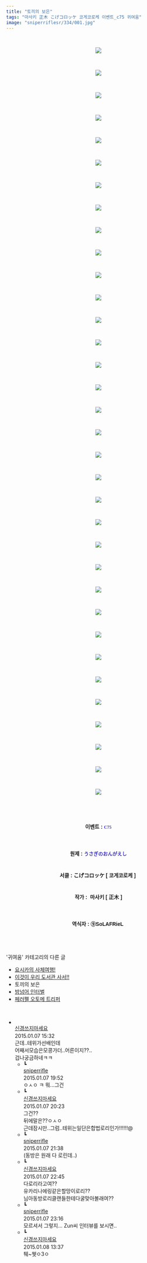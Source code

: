 ```yaml
---
title: "토끼의 보은"
tags: "마사키 正木 こげコロッケ 코게코로케 이벤트_c75 귀여움"
image: "sniperriflesr/334/001.jpg"
---
```

<div class="article">
<p style="TEXT-ALIGN: center"> </p>
<p style="TEXT-ALIGN: center"><img src="{{ site.nasurl }}/sniperriflesr/334/001.jpg"/></p>
<p style="TEXT-ALIGN: center"> </p>
<p style="TEXT-ALIGN: center"><img src="{{ site.nasurl }}/sniperriflesr/334/002.jpg"/></p>
<p style="TEXT-ALIGN: center"> </p>
<p style="TEXT-ALIGN: center"><img src="{{ site.nasurl }}/sniperriflesr/334/003.jpg"/></p>
<p style="TEXT-ALIGN: center"> </p>
<p style="TEXT-ALIGN: center"><img src="{{ site.nasurl }}/sniperriflesr/334/004.jpg"/></p>
<p style="TEXT-ALIGN: center"> </p>
<p style="TEXT-ALIGN: center"><img src="{{ site.nasurl }}/sniperriflesr/334/005.jpg"/></p>
<p style="TEXT-ALIGN: center"> </p>
<p style="TEXT-ALIGN: center"><img src="{{ site.nasurl }}/sniperriflesr/334/006.jpg"/></p>
<p style="TEXT-ALIGN: center"> </p>
<p style="TEXT-ALIGN: center"><img src="{{ site.nasurl }}/sniperriflesr/334/007.jpg"/></p>
<p style="TEXT-ALIGN: center"> </p>
<p style="TEXT-ALIGN: center"><img src="{{ site.nasurl }}/sniperriflesr/334/008.jpg"/></p>
<p style="TEXT-ALIGN: center"> </p>
<p style="TEXT-ALIGN: center"><img src="{{ site.nasurl }}/sniperriflesr/334/009.jpg"/></p>
<p style="TEXT-ALIGN: center"> </p>
<p style="TEXT-ALIGN: center"><img src="{{ site.nasurl }}/sniperriflesr/334/010.jpg"/></p>
<p style="TEXT-ALIGN: center"> </p>
<p style="TEXT-ALIGN: center"><img src="{{ site.nasurl }}/sniperriflesr/334/011.jpg"/></p>
<p style="TEXT-ALIGN: center"> </p>
<p style="TEXT-ALIGN: center"><img src="{{ site.nasurl }}/sniperriflesr/334/012.jpg"/></p>
<p style="TEXT-ALIGN: center"> </p>
<p style="TEXT-ALIGN: center"><img src="{{ site.nasurl }}/sniperriflesr/334/013.jpg"/></p>
<p style="TEXT-ALIGN: center"> </p>
<p style="TEXT-ALIGN: center"><img src="{{ site.nasurl }}/sniperriflesr/334/014.jpg"/></p>
<p style="TEXT-ALIGN: center"> </p>
<p style="TEXT-ALIGN: center"><img src="{{ site.nasurl }}/sniperriflesr/334/015.jpg"/></p>
<p style="TEXT-ALIGN: center"> </p>
<p style="TEXT-ALIGN: center"><img src="{{ site.nasurl }}/sniperriflesr/334/016.jpg"/></p>
<p style="TEXT-ALIGN: center"> </p>
<p style="TEXT-ALIGN: center"><img src="{{ site.nasurl }}/sniperriflesr/334/017.jpg"/></p>
<p style="TEXT-ALIGN: center"> </p>
<p style="TEXT-ALIGN: center"><img src="{{ site.nasurl }}/sniperriflesr/334/018.jpg"/></p>
<p style="TEXT-ALIGN: center"> </p>
<p style="TEXT-ALIGN: center"><img src="{{ site.nasurl }}/sniperriflesr/334/019.jpg"/></p>
<p style="TEXT-ALIGN: center"> </p>
<p style="TEXT-ALIGN: center"><img src="{{ site.nasurl }}/sniperriflesr/334/020.jpg"/></p>
<p style="TEXT-ALIGN: center"> </p>
<p style="TEXT-ALIGN: center"><img src="{{ site.nasurl }}/sniperriflesr/334/021.jpg"/></p>
<p style="TEXT-ALIGN: center"> </p>
<p style="TEXT-ALIGN: center"><img src="{{ site.nasurl }}/sniperriflesr/334/022.jpg"/></p>
<p style="TEXT-ALIGN: center"> </p>
<p style="TEXT-ALIGN: center"><img src="{{ site.nasurl }}/sniperriflesr/334/023.jpg"/></p>
<p style="TEXT-ALIGN: center"> </p>
<p style="TEXT-ALIGN: center"><img src="{{ site.nasurl }}/sniperriflesr/334/024.jpg"/></p>
<p style="TEXT-ALIGN: center"> </p>
<p style="TEXT-ALIGN: center"><img src="{{ site.nasurl }}/sniperriflesr/334/025.jpg"/></p>
<p style="TEXT-ALIGN: center"> </p>
<p style="TEXT-ALIGN: center"><img src="{{ site.nasurl }}/sniperriflesr/334/026.jpg"/></p>
<p style="TEXT-ALIGN: center"> </p>
<p style="TEXT-ALIGN: center"><img src="{{ site.nasurl }}/sniperriflesr/334/027.jpg"/></p>
<p style="TEXT-ALIGN: center"> </p>
<p style="TEXT-ALIGN: center"><img src="{{ site.nasurl }}/sniperriflesr/334/028.jpg"/></p>
<p style="TEXT-ALIGN: center"> </p>
<p style="TEXT-ALIGN: center"><img src="{{ site.nasurl }}/sniperriflesr/334/029.jpg"/></p>
<p style="TEXT-ALIGN: center"> </p>
<p style="TEXT-ALIGN: center"><img src="{{ site.nasurl }}/sniperriflesr/334/030.jpg"/></p>
<p style="TEXT-ALIGN: center"> </p>
<p style="TEXT-ALIGN: center"><img src="{{ site.nasurl }}/sniperriflesr/334/031.jpg"/></p>
<p style="TEXT-ALIGN: center"> </p>
<p style="TEXT-ALIGN: center"><img src="{{ site.nasurl }}/sniperriflesr/334/032.jpg"/></p>
<p style="TEXT-ALIGN: center"> </p>
<p style="TEXT-ALIGN: center"><img src="{{ site.nasurl }}/sniperriflesr/334/033.jpg"/></p>
<p style="TEXT-ALIGN: center"> </p>
<p style="TEXT-ALIGN: center"><img src="{{ site.nasurl }}/sniperriflesr/334/034.jpg"/></p>
<p style="TEXT-ALIGN: center"> </p>
<p style="TEXT-ALIGN: center"> </p>
<p style="TEXT-ALIGN: center; LINE-HEIGHT: 1.6; FONT-FAMILY: 돋움, dotum, verdana, sans-serif"><strong>이벤트 : </strong><strong><span style="LINE-HEIGHT: 1.6; FONT-FAMILY: Dotum; FONT-SIZE: 9pt"><font color="#3a32c3" face="">C75</font></span></strong></p>
<p style="TEXT-ALIGN: center; LINE-HEIGHT: 1.6; FONT-FAMILY: 돋움, dotum, verdana, sans-serif"><strong><span style="LINE-HEIGHT: 1.6; FONT-FAMILY: Dotum; FONT-SIZE: 9pt"><font color="#3a32c3" face=""></font></span> </strong></p>
<p style="TEXT-ALIGN: center; LINE-HEIGHT: 1.6; FONT-FAMILY: 돋움, dotum, verdana, sans-serif"><strong>원제 : </strong><span style="LINE-HEIGHT: 1.6; FONT-FAMILY: Dotum; FONT-SIZE: 9pt"><font color="#3a32c3" size="2"><strong><font color="#3a32c3" face="">うさぎのおんがえし</font><br/></strong></font></span> </p>
<p style="TEXT-ALIGN: center; LINE-HEIGHT: 1.6; FONT-FAMILY: 돋움, dotum, verdana, sans-serif"><strong>서클 : こげコロッケ [ 코게코로케 ] <br/> </strong></p>
<p style="TEXT-ALIGN: center; LINE-HEIGHT: 1.6; FONT-FAMILY: 돋움, dotum, verdana, sans-serif"><strong>작가 :  마사키 [ 正木 ]</strong></p>
<p style="TEXT-ALIGN: center; LINE-HEIGHT: 1.6; FONT-FAMILY: 돋움, dotum, verdana, sans-serif"><strong> </strong></p>
<p style="TEXT-ALIGN: center; LINE-HEIGHT: 1.6; FONT-FAMILY: 돋움, dotum, verdana, sans-serif"><strong>역식자 : ⑨SoLAFRieL <br/></strong><strong> </strong></p>
</div><br/>
<div class="another">
<p>'귀여움' 카테고리의 다른 글</p>
<ul>
<li><a href="/2015-01-10-sniperriflesr_338">요시카의 사체여행!</a></li>
<li><a href="/2015-01-09-sniperriflesr_337">이것이 우리 도서관 사서!!</a></li>
<li>토끼의 보은</li>
<li><a href="/2015-01-05-sniperriflesr_333">밤넘어 인터벌</a></li>
<li><a href="/2015-01-04-sniperriflesr_332">페러펠 오토메 트리퍼</a></li>
</ul>
</div><br/>
<div class="comment" id="commentListBlock_334" style="display:block"><ul><li class="firstCmt"><div class="opinionListMenu">
<div class="icon"><img alt="" class="myicon" src="http://i1.daumcdn.net/pimg/blog/p_img/mycon/basic_2.gif"/></div>
<div class="fl">
<a class="bold" href="http://blog.daum.net/ghcjf1001" target="_blank">신경쓰지마세요 </a>
<div style="width: 1px; height: 1px; overflow: hidden; visibility: hidden; border:1px solid red">
<span id="uname696" style="display:none;">신경쓰지마세요</span>
<span id="pwd696" style="display:none;"></span>
<span id="emailblog696" name="http://blog.daum.net/ghcjf1001" style="display:none;"></span>
<span id="open696" style="display:none">Y</span>
</div>
</div>
<div class="sDateTime">2015.01.07 15:32</div>
</div>
<div class="cont" id="Text696">근데..테위가선배인데<br/>
어째서모습은모콩가더..어른이지??..<br/>
겁나궁금하네ㅋㅋ</div>
<div class="contReArea" id="inWrite696" style="display:none;"></div>
<ul><li class="secondCmt"><div class="opinionListMenuRe" id="parent_696">
<div class="reIcon">┗</div>
<div class="icon"><img alt="" class="myicon" src="http://cfile217.uf.daum.net/M21x21/23254B425446251B1045FF"/></div>
<div class="fl">
<a class="bold" href="http://blog.daum.net/sniperriflesr" target="_blank">sniperrifle </a>
<div style="width: 1px; height: 1px; overflow: hidden; visibility: hidden; border:1px solid red">
<span id="uname699" style="display:none;">sniperrifle</span>
<span id="pwd699" style="display:none;"></span>
<span id="emailblog699" name="http://blog.daum.net/sniperriflesr" style="display:none;"></span>
<span id="open699" style="display:none">Y</span>
</div>
</div>
<div class="sDateTime">2015.01.07 19:52</div>
</div>
<div class="contRe" id="Text699">ㅇㅅㅇ ㅋ 뭐...그건 </div>
<div class="contReReArea" id="inWrite699" style="display:none;"></div>
</li><li class="secondCmt"><div class="opinionListMenuRe" id="parent_696">
<div class="reIcon">┗</div>
<div class="icon"><img alt="" class="myicon" src="http://i1.daumcdn.net/pimg/blog/p_img/mycon/basic_2.gif"/></div>
<div class="fl">
<a class="bold" href="http://blog.daum.net/ghcjf1001" target="_blank">신경쓰지마세요 </a>
<div style="width: 1px; height: 1px; overflow: hidden; visibility: hidden; border:1px solid red">
<span id="uname700" style="display:none;">신경쓰지마세요</span>
<span id="pwd700" style="display:none;"></span>
<span id="emailblog700" name="http://blog.daum.net/ghcjf1001" style="display:none;"></span>
<span id="open700" style="display:none">Y</span>
</div>
</div>
<div class="sDateTime">2015.01.07 20:23</div>
</div>
<div class="contRe" id="Text700">그건??<br/>
뒤에말은??ㅇㅅㅇ<br/>
근데잠시만..그럼..테위는일단은합법로리인가!!!!!!@</div>
<div class="contReReArea" id="inWrite700" style="display:none;"></div>
</li><li class="secondCmt"><div class="opinionListMenuRe" id="parent_696">
<div class="reIcon">┗</div>
<div class="icon"><img alt="" class="myicon" src="http://cfile217.uf.daum.net/M21x21/23254B425446251B1045FF"/></div>
<div class="fl">
<a class="bold" href="http://blog.daum.net/sniperriflesr" target="_blank">sniperrifle </a>
<div style="width: 1px; height: 1px; overflow: hidden; visibility: hidden; border:1px solid red">
<span id="uname704" style="display:none;">sniperrifle</span>
<span id="pwd704" style="display:none;"></span>
<span id="emailblog704" name="http://blog.daum.net/sniperriflesr" style="display:none;"></span>
<span id="open704" style="display:none">Y</span>
</div>
</div>
<div class="sDateTime">2015.01.07 21:38</div>
</div>
<div class="contRe" id="Text704">(동방은 원래 다 로린데..)</div>
<div class="contReReArea" id="inWrite704" style="display:none;"></div>
</li><li class="secondCmt"><div class="opinionListMenuRe" id="parent_696">
<div class="reIcon">┗</div>
<div class="icon"><img alt="" class="myicon" src="http://i1.daumcdn.net/pimg/blog/p_img/mycon/basic_2.gif"/></div>
<div class="fl">
<a class="bold" href="http://blog.daum.net/ghcjf1001" target="_blank">신경쓰지마세요 </a>
<div style="width: 1px; height: 1px; overflow: hidden; visibility: hidden; border:1px solid red">
<span id="uname707" style="display:none;">신경쓰지마세요</span>
<span id="pwd707" style="display:none;"></span>
<span id="emailblog707" name="http://blog.daum.net/ghcjf1001" style="display:none;"></span>
<span id="open707" style="display:none">Y</span>
</div>
</div>
<div class="sDateTime">2015.01.07 22:45</div>
</div>
<div class="contRe" id="Text707">다로리라고여??<br/>
유카리나에링같은할망이로리??<br/>
님아동방로리클랜들한테다굴맞아볼래여??</div>
<div class="contReReArea" id="inWrite707" style="display:none;"></div>
</li><li class="secondCmt"><div class="opinionListMenuRe" id="parent_696">
<div class="reIcon">┗</div>
<div class="icon"><img alt="" class="myicon" src="http://cfile217.uf.daum.net/M21x21/23254B425446251B1045FF"/></div>
<div class="fl">
<a class="bold" href="http://blog.daum.net/sniperriflesr" target="_blank">sniperrifle </a>
<div style="width: 1px; height: 1px; overflow: hidden; visibility: hidden; border:1px solid red">
<span id="uname708" style="display:none;">sniperrifle</span>
<span id="pwd708" style="display:none;"></span>
<span id="emailblog708" name="http://blog.daum.net/sniperriflesr" style="display:none;"></span>
<span id="open708" style="display:none">Y</span>
</div>
</div>
<div class="sDateTime">2015.01.07 23:16</div>
</div>
<div class="contRe" id="Text708">모르셔서 그렇지... Zun씨 인터뷰를 보시면..</div>
<div class="contReReArea" id="inWrite708" style="display:none;"></div>
</li><li class="secondCmt"><div class="opinionListMenuRe" id="parent_696">
<div class="reIcon">┗</div>
<div class="icon"><img alt="" class="myicon" src="http://i1.daumcdn.net/pimg/blog/p_img/mycon/basic_2.gif"/></div>
<div class="fl">
<a class="bold" href="http://blog.daum.net/ghcjf1001" target="_blank">신경쓰지마세요 </a>
<div style="width: 1px; height: 1px; overflow: hidden; visibility: hidden; border:1px solid red">
<span id="uname709" style="display:none;">신경쓰지마세요</span>
<span id="pwd709" style="display:none;"></span>
<span id="emailblog709" name="http://blog.daum.net/ghcjf1001" style="display:none;"></span>
<span id="open709" style="display:none">Y</span>
</div>
</div>
<div class="sDateTime">2015.01.08 13:37</div>
</div>
<div class="contRe" id="Text709">퉤~웻ㅇ3ㅇ</div>
<div class="contReReArea" id="inWrite709" style="display:none;"></div>
</li></ul></li></ul>
</div><br/>

<br/>
<p id="refer"></p>
<br/>
